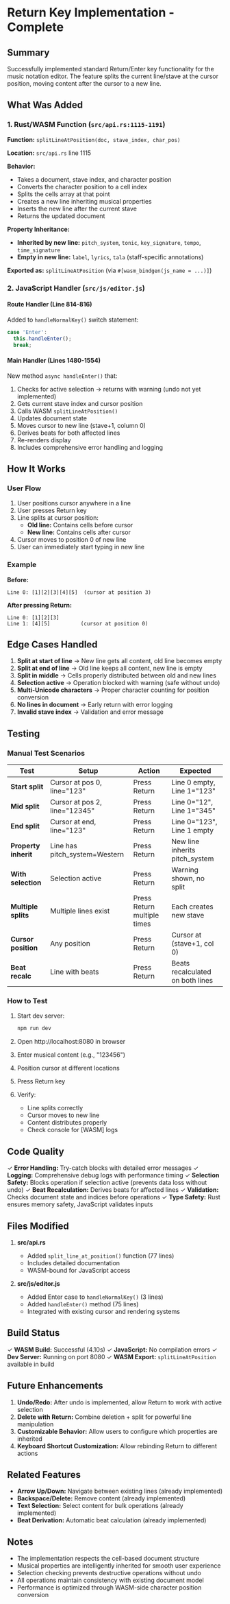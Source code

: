 # Return Key Implementation - Complete

## Summary
Successfully implemented standard Return/Enter key functionality for the music notation editor. The feature splits the current line/stave at the cursor position, moving content after the cursor to a new line.

## What Was Added

### 1. Rust/WASM Function (`src/api.rs:1115-1191`)

**Function:** `splitLineAtPosition(doc, stave_index, char_pos)`

**Location:** `src/api.rs` line 1115

**Behavior:**
- Takes a document, stave index, and character position
- Converts the character position to a cell index
- Splits the cells array at that point
- Creates a new line inheriting musical properties
- Inserts the new line after the current stave
- Returns the updated document

**Property Inheritance:**
- **Inherited by new line:** `pitch_system`, `tonic`, `key_signature`, `tempo`, `time_signature`
- **Empty in new line:** `label`, `lyrics`, `tala` (staff-specific annotations)

**Exported as:** `splitLineAtPosition` (via `#[wasm_bindgen(js_name = ...)]`)

### 2. JavaScript Handler (`src/js/editor.js`)

#### Route Handler (Line 814-816)
Added to `handleNormalKey()` switch statement:
```javascript
case 'Enter':
  this.handleEnter();
  break;
```

#### Main Handler (Lines 1480-1554)
New method `async handleEnter()` that:
1. Checks for active selection → returns with warning (undo not yet implemented)
2. Gets current stave index and cursor position
3. Calls WASM `splitLineAtPosition()`
4. Updates document state
5. Moves cursor to new line (stave+1, column 0)
6. Derives beats for both affected lines
7. Re-renders display
8. Includes comprehensive error handling and logging

## How It Works

### User Flow
1. User positions cursor anywhere in a line
2. User presses Return key
3. Line splits at cursor position:
   - **Old line:** Contains cells before cursor
   - **New line:** Contains cells after cursor
4. Cursor moves to position 0 of new line
5. User can immediately start typing in new line

### Example

**Before:**
```
Line 0: [1][2][3][4][5]  (cursor at position 3)
```

**After pressing Return:**
```
Line 0: [1][2][3]
Line 1: [4][5]          (cursor at position 0)
```

## Edge Cases Handled

1. **Split at start of line** → New line gets all content, old line becomes empty
2. **Split at end of line** → Old line keeps all content, new line is empty
3. **Split in middle** → Cells properly distributed between old and new lines
4. **Selection active** → Operation blocked with warning (safe without undo)
5. **Multi-Unicode characters** → Proper character counting for position conversion
6. **No lines in document** → Early return with error logging
7. **Invalid stave index** → Validation and error message

## Testing

### Manual Test Scenarios

| Test | Setup | Action | Expected |
|------|-------|--------|----------|
| **Start split** | Cursor at pos 0, line="123" | Press Return | Line 0 empty, Line 1="123" |
| **Mid split** | Cursor at pos 2, line="12345" | Press Return | Line 0="12", Line 1="345" |
| **End split** | Cursor at end, line="123" | Press Return | Line 0="123", Line 1 empty |
| **Property inherit** | Line has pitch_system=Western | Press Return | New line inherits pitch_system |
| **With selection** | Selection active | Press Return | Warning shown, no split |
| **Multiple splits** | Multiple lines exist | Press Return multiple times | Each creates new stave |
| **Cursor position** | Any position | Press Return | Cursor at (stave+1, col 0) |
| **Beat recalc** | Line with beats | Press Return | Beats recalculated on both lines |

### How to Test

1. Start dev server:
   ```bash
   npm run dev
   ```

2. Open http://localhost:8080 in browser

3. Enter musical content (e.g., "123456")

4. Position cursor at different locations

5. Press Return key

6. Verify:
   - Line splits correctly
   - Cursor moves to new line
   - Content distributes properly
   - Check console for [WASM] logs

## Code Quality

✓ **Error Handling:** Try-catch blocks with detailed error messages
✓ **Logging:** Comprehensive debug logs with performance timing
✓ **Selection Safety:** Blocks operation if selection active (prevents data loss without undo)
✓ **Beat Recalculation:** Derives beats for affected lines
✓ **Validation:** Checks document state and indices before operations
✓ **Type Safety:** Rust ensures memory safety, JavaScript validates inputs

## Files Modified

1. **src/api.rs**
   - Added `split_line_at_position()` function (77 lines)
   - Includes detailed documentation
   - WASM-bound for JavaScript access

2. **src/js/editor.js**
   - Added Enter case to `handleNormalKey()` (3 lines)
   - Added `handleEnter()` method (75 lines)
   - Integrated with existing cursor and rendering systems

## Build Status

✓ **WASM Build:** Successful (4.10s)
✓ **JavaScript:** No compilation errors
✓ **Dev Server:** Running on port 8080
✓ **WASM Export:** `splitLineAtPosition` available in build

## Future Enhancements

1. **Undo/Redo:** After undo is implemented, allow Return to work with active selection
2. **Delete with Return:** Combine deletion + split for powerful line manipulation
3. **Customizable Behavior:** Allow users to configure which properties are inherited
4. **Keyboard Shortcut Customization:** Allow rebinding Return to different actions

## Related Features

- **Arrow Up/Down:** Navigate between existing lines (already implemented)
- **Backspace/Delete:** Remove content (already implemented)
- **Text Selection:** Select content for bulk operations (already implemented)
- **Beat Derivation:** Automatic beat calculation (already implemented)

## Notes

- The implementation respects the cell-based document structure
- Musical properties are intelligently inherited for smooth user experience
- Selection checking prevents destructive operations without undo
- All operations maintain consistency with existing document model
- Performance is optimized through WASM-side character position conversion

